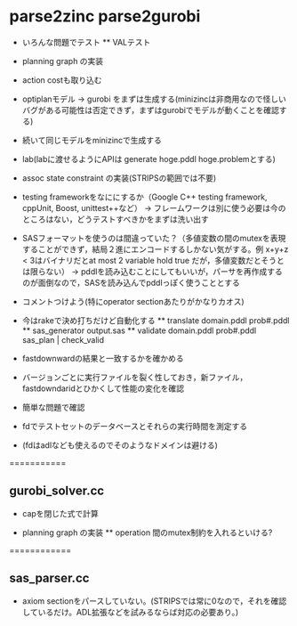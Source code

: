 parse2zinc
parse2gurobi
==========
 * いろんな問題でテスト
 ** VALテスト

 * planning graph の実装

 * action costも取り込む

 * optiplanモデル -> gurobi をまずは生成する(minizincは非商用なので怪しいバグがある可能性は否定できず，まずはgurobiでモデルが動くことを確認する)
 
 * 続いて同じモデルをminizincで生成する
 
 * lab(labに渡せるようにAPIは generate hoge.pddl hoge.problemとする)

 * assoc state constraint の実装(STRIPSの範囲では不要)

 * testing frameworkをなににするか（Google C++ testing framework, cppUnit, Boost, unittest++など）
  -> フレームワークは別に使う必要は今のところはない，どうテストすべきかをまずは洗い出す

 * SASフォーマットを使うのは間違っていた？（多値変数の間のmutexを表現することができず，結局２進にエンコードするしかない気がする。例 x+y+z < 3はバイナリだとat most 2 variable hold true だが，多値変数だとそうとは限らない）
  -> pddlを読み込むことにしてもいいが，パーサを再作成するのが面倒なので，SASを読み込んでpddlっぽく使うこととする

 * コメントつけよう(特にoperator sectionあたりがかなりカオス)

 * 今はrakeで決め打ちだけど自動化する
 ** translate domain.pddl prob#.pddl
 ** sas_generator output.sas
 ** validate domain.pddl prob#.pddl sas_plan | check_valid

 * fastdownwardの結果と一致するかを確かめる
 * バージョンごとに実行ファイルを裂く性しておき，新ファイル，fastdowndaridとひかくして性能の変化を確認

 * 簡単な問題で確認
 * fdでテストセットのデータベースとそれらの実行時間を測定する
 * (fdはadlなども使えるのでそのようなドメインは避ける)

===========
## gurobi_solver.cc

 * capを閉じた式で計算

 * planning graph の実装
 ** operation 間のmutex制約を入れるといける?

============
## sas_parser.cc

 * axiom sectionをパースしていない。(STRIPSでは常に0なので，それを確認しているだけ。ADL拡張などを試みるならば対応の必要あり。)